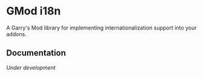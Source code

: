 # GMod i18n
A Garry's Mod library for implementing internationalization support into your addons.

## Documentation
*Under development*